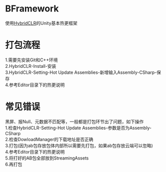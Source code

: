 # BFramework
使用<a href="https://github.com/focus-creative-games/hybridclr">HybridCLR</a>的Unity基本热更框架

# 打包流程
1.需要先安装Git和C++环境</br>
2.HybridCLR-Install-安装</br>
3.HybridCLR-Setting-Hot Update Assemblies-新增输入Assembly-CSharp-保存</br>
4.参考Editor目录下的热更说明</br>

# 常见错误
黑屏、报Null、元数据不匹配等，一般都是打包环节出了问题，如下操作</br>
1.检查HybridCLR-Setting-Hot Update Assemblies-参数是否为Assembly-CSharp</br>
2.检查DowloadManager的下载地址是否正确</br>
3.打包(因为ab包存放包体内部所以需要先打包，如果ab包存放云端可以忽略)</br>
4.参考Editor目录下的热更说明</br>
5.将打好的AB包全部放到StreamingAssets</br>
6.再打包</br>
